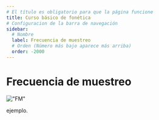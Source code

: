 ```yaml
---
# El título es obligatorio para que la página funcione
title: Curso básico de fonética
# Configuracion de la barra de navegación
sidebar:
  # Nombre
  label: Frecuencia de muestreo
  # Orden (Número más bajo aparece más arriba)
  order: -2000
---
```

# Frecuencia de muestreo

!["FM"](/images/animacion_muestras.gif)

ejemplo.
